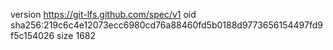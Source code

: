 version https://git-lfs.github.com/spec/v1
oid sha256:219c6c4e12073ecc6980cd76a88460fd5b0188d9773656154497fd9f5c154026
size 1682
